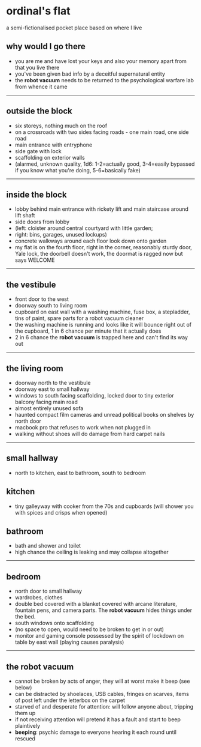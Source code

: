 # ordinal's flat
a semi-fictionalised pocket place based on where I live

## why would I go there
- you are me and have lost your keys and also your memory apart from that you live there
- you've been given bad info by a deceitful supernatural entity
- the **robot vacuum** needs to be returned to the psychological warfare lab from whence it came

---

## outside the block
- six storeys, nothing much on the roof
- on a crossroads with two sides facing roads - one main road, one side road
- main entrance with entryphone
- side gate with lock
- scaffolding on exterior walls
- (alarmed, unknown quality, 1d6: 1-2=actually good, 3-4=easily bypassed if you know what you're doing, 5-6=basically fake)

---

## inside the block
- lobby behind main entrance with rickety lift and main staircase around lift shaft
- side doors from lobby
- (left: cloister around central courtyard with little garden;
- right: bins, garages, unused lockups)
- concrete walkways around each floor look down onto garden
- my flat is on the fourth floor, right in the corner, reasonably sturdy door, Yale lock, the doorbell doesn't work, the doormat is ragged now but says WELCOME
---
## the vestibule
- front door to the west
- doorway south to living room
- cupboard on east wall with a washing machine, fuse box, a stepladder, tins of paint, spare parts for a robot vacuum cleaner
- the washing machine is running and looks like it will bounce right out of the cupboard, 1 in 6 chance per minute that it actually does
- 2 in 6 chance the **robot vacuum** is trapped here and can't find its way out

---

## the living room
- doorway north to the vestibule
- doorway east to small hallway
- windows to south facing scaffolding, locked door to tiny exterior balcony facing main road
- almost entirely unused sofa
- haunted compact film cameras and unread political books on shelves by north door
- macbook pro that refuses to work when not plugged in
- walking without shoes will do damage from hard carpet nails

---

## small hallway
- north to kitchen, east to bathroom, south to bedroom
## kitchen
- tiny galleyway with cooker from the 70s and cupboards (will shower you with spices and crisps when opened)
## bathroom
- bath and shower and toilet
- high chance the ceiling is leaking and may collapse altogether

---

## bedroom
- north door to small hallway
- wardrobes, clothes
- double bed covered with a blanket covered with arcane literature, fountain pens, and camera parts. The **robot vacuum** hides things under the bed.
- south windows onto scaffolding
- (no space to open, would need to be broken to get in or out)
- monitor and gaming console possessed by the spirit of lockdown on table by east wall (playing causes paralysis)

---

## the robot vacuum
- cannot be broken by acts of anger, they will at worst make it beep (see below)
- can be distracted by shoelaces, USB cables, fringes on scarves, items of post left under the letterbox on the carpet
- starved of and desperate for attention: will follow anyone about, tripping them up
- if not receiving attention will pretend it has a fault and start to beep plaintively
- **beeping**: psychic damage to everyone hearing it each round until rescued